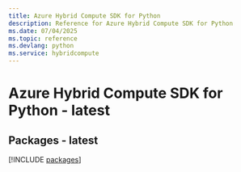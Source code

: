 ```yaml
---
title: Azure Hybrid Compute SDK for Python
description: Reference for Azure Hybrid Compute SDK for Python
ms.date: 07/04/2025
ms.topic: reference
ms.devlang: python
ms.service: hybridcompute
---
```

# Azure Hybrid Compute SDK for Python - latest
## Packages - latest
[!INCLUDE [packages](hybrid-compute-index.md)]